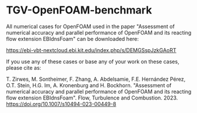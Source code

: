 # TGV-OpenFOAM-benchmark

All numerical cases for OpenFOAM used in the paper "Assessment of numerical accuracy and parallel performance of OpenFOAM and its reacting flow extension EBIdnsFoam" can be downloaded here:

https://ebi-vbt-nextcloud.ebi.kit.edu/index.php/s/DEMGSspJzkGAoRT

If you use any of these cases or base any of your work on these cases, please cite as:

T. Zirwes, M. Sontheimer, F. Zhang, A. Abdelsamie, F.E. Hernández Pérez, O.T. Stein, H.G. Im, A. Kronenburg and H. Bockhorn. "Assessment of numerical accuracy and parallel performance of OpenFOAM and its reacting flow extension EBIdnsFoam". Flow, Turbulence and Combustion. 2023. https://doi.org/10.1007/s10494-023-00449-8
